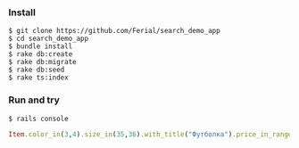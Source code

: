 ### Install

```
$ git clone https://github.com/Ferial/search_demo_app
$ cd search_demo_app
$ bundle install
$ rake db:create
$ rake db:migrate
$ rake db:seed
$ rake ts:index
```

### Run and try
```
$ rails console
```
```ruby
Item.color_in(3,4).size_in(35,36).with_title("Футболка").price_in_range(1000, 2000).order_by(:price, :asc)
```
